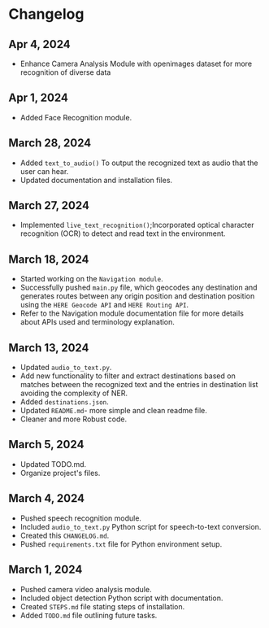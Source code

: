 # Changelog

## Apr 4, 2024
- Enhance Camera Analysis Module with openimages dataset for more recognition of diverse data
## Apr 1, 2024
- Added Face Recognition module.

## March 28, 2024
- Added `text_to_audio()` To output the recognized text as audio that the user can hear.
- Updated documentation and installation files.

## March 27, 2024
- Implemented `live_text_recognition()`;Incorporated optical character recognition (OCR) to detect and read text in the environment.

## March 18, 2024
- Started working on the `Navigation module`.
- Successfully pushed `main.py` file, which geocodes any destination and generates routes between any origin position and destination position using the `HERE Geocode API` and `HERE Routing API`.
- Refer to the Navigation module documentation file for more details about APIs used and terminology explanation.

## March 13, 2024
- Updated `audio_to_text.py`.
- Add new functionality to filter and extract destinations based on matches between the recognized text and the entries in destination list avoiding the complexity of NER.
- Added `destinations.json`.
- Updated `README.md`- more simple and clean readme file.
- Cleaner and more Robust code.

## March 5, 2024
- Updated TODO.md.
- Organize project's files.


## March 4, 2024
- Pushed speech recognition module.
- Included `audio_to_text.py` Python script for speech-to-text conversion.
- Created this `CHANGELOG.md`.
- Pushed `requirements.txt` file for Python environment setup.

## March 1, 2024
- Pushed camera video analysis module.
- Included object detection Python script with documentation.
- Created `STEPS.md` file stating steps of installation.
- Added `TODO.md` file outlining future tasks.

